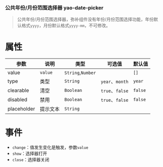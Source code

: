 ### 公共年份/月份范围选择器 yao-date-picker

> 公共年份/月份范围选择器，弥补组件没有年份/月份范围选择功能，年份默认格式`yyyy`，月份默认格式`yyyy-mm`，不可修改。

# 属性

| 参数          | 说明      | 类型                | 可选值            | 默认值     |
|-------------|---------|-------------------|----------------|---------|
| value       | `value` | `String`,`Number` |                | `[]`    |
| type        | 类型      | `String`          | `year`、`month` | `year`  |
| clearable   | 清空      | `Boolean`         | `true`、`false` | `false` |
| disabled    | 禁用      | `Boolean`         | `true`、`false` | `false` |
| placeholder | 提示文本    | `String`          |                |         |

# 事件

- `change`：值发生变化是触发，参数`value`
- `show`：选择器打开
- `close`：选择器关闭
